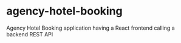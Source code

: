 # agency-hotel-booking
Agency Hotel Booking application having a React frontend calling a backend REST API
